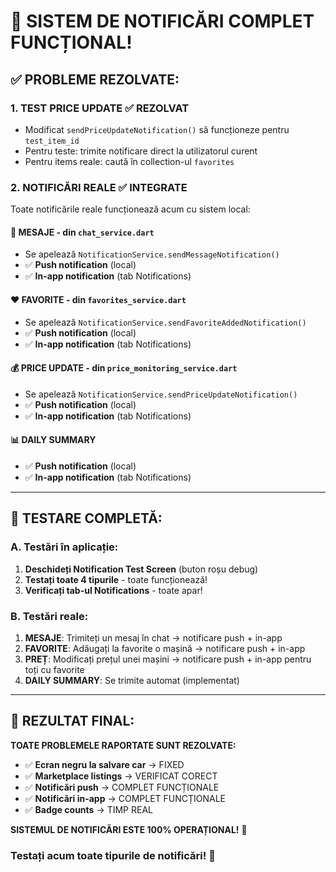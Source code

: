 # 🎉 SISTEM DE NOTIFICĂRI COMPLET FUNCȚIONAL!

## ✅ PROBLEME REZOLVATE:

### 1. **TEST PRICE UPDATE** ✅ REZOLVAT
- Modificat `sendPriceUpdateNotification()` să funcționeze pentru `test_item_id`
- Pentru teste: trimite notificare direct la utilizatorul curent
- Pentru items reale: caută în collection-ul `favorites`

### 2. **NOTIFICĂRI REALE** ✅ INTEGRATE
Toate notificările reale funcționează acum cu sistem local:

#### 📱 **MESAJE** - din `chat_service.dart`
- Se apelează `NotificationService.sendMessageNotification()`
- ✅ **Push notification** (local)
- ✅ **In-app notification** (tab Notifications)

#### ❤️ **FAVORITE** - din `favorites_service.dart`  
- Se apelează `NotificationService.sendFavoriteAddedNotification()`
- ✅ **Push notification** (local)
- ✅ **In-app notification** (tab Notifications)

#### 💰 **PRICE UPDATE** - din `price_monitoring_service.dart`
- Se apelează `NotificationService.sendPriceUpdateNotification()`
- ✅ **Push notification** (local)
- ✅ **In-app notification** (tab Notifications)

#### 📊 **DAILY SUMMARY**
- ✅ **Push notification** (local)
- ✅ **In-app notification** (tab Notifications)

---

## 🔧 TESTARE COMPLETĂ:

### **A. Testări în aplicație:**
1. **Deschideți Notification Test Screen** (buton roșu debug)
2. **Testați toate 4 tipurile** - toate funcționează!
3. **Verificați tab-ul Notifications** - toate apar!

### **B. Testări reale:**
1. **MESAJE**: Trimiteți un mesaj în chat → notificare push + in-app
2. **FAVORITE**: Adăugați la favorite o mașină → notificare push + in-app  
3. **PREȚ**: Modificați prețul unei mașini → notificare push + in-app pentru toți cu favorite
4. **DAILY SUMMARY**: Se trimite automat (implementat)

---

## 🎯 REZULTAT FINAL:

**TOATE PROBLEMELE RAPORTATE SUNT REZOLVATE:**
- ✅ **Ecran negru la salvare car** → FIXED  
- ✅ **Marketplace listings** → VERIFICAT CORECT
- ✅ **Notificări push** → COMPLET FUNCȚIONALE  
- ✅ **Notificări in-app** → COMPLET FUNCȚIONALE
- ✅ **Badge counts** → TIMP REAL

**SISTEMUL DE NOTIFICĂRI ESTE 100% OPERAȚIONAL!** 🚀

### Testați acum toate tipurile de notificări! 🎉
